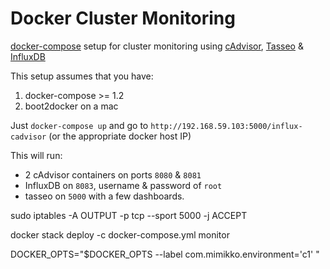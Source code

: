 # Docker Cluster Monitoring

[docker-compose](https://docs.docker.com/compose/install/) setup for cluster monitoring using [cAdvisor](https://github.com/google/cadvisor), [Tasseo](https://github.com/obfuscurity/tasseo) & [InfluxDB](http://influxdb.com/)

This setup assumes that you have:

1. docker-compose >= 1.2
2. boot2docker on a mac

Just `docker-compose up` and go to `http://192.168.59.103:5000/influx-cadvisor` (or the appropriate docker host IP)

This will run:

- 2 cAdvisor containers on ports `8080` & `8081`
- InfluxDB on `8083`, username & password of `root`
- tasseo on `5000` with a few dashboards.


sudo iptables -A OUTPUT -p tcp --sport 5000 -j ACCEPT


docker stack deploy -c docker-compose.yml monitor

DOCKER_OPTS="$DOCKER_OPTS --label com.mimikko.environment='c1' "
